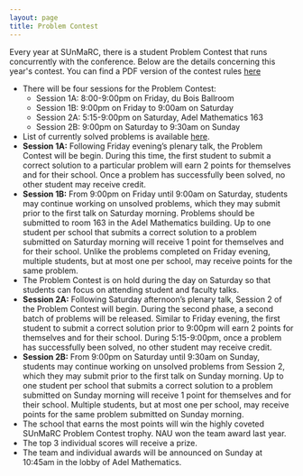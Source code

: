 ```yaml
---
layout: page
title: Problem Contest
---
```


Every year at SUnMaRC, there is a student Problem Contest that runs concurrently with the conference. Below are the details concerning this year's contest. You can find a PDF version of the contest rules [here](https://naumathstat.github.io/sunmarc2017/contest.pdf)

- There will be four sessions for the Problem Contest:
    - Session 1A: 8:00-9:00pm on Friday, du Bois Ballroom
    - Session 1B: 9:00pm on Friday to 9:00am on Saturday
    - Session 2A: 5:15-9:00pm on Saturday, Adel Mathematics 163
    - Session 2B: 9:00pm on Saturday to 9:30am on Sunday
- List of currently solved problems is available [here](http://goo.gl/gZmeRM).
- **Session 1A:** Following Friday evening’s plenary talk, the Problem Contest will be begin. During this time, the first student to submit a correct solution to a particular problem will earn 2 points for themselves and for their school. Once a problem has successfully been solved, no other student may receive credit.
- **Session 1B:** From 9:00pm on Friday until 9:00am on Saturday, students may continue working on unsolved problems, which they may submit prior to the first talk on Saturday morning. Problems should be submitted to room 163 in the Adel Mathematics building. Up to one student per school that submits a correct solution to a problem submitted on Saturday morning will receive 1 point for themselves and for their school. Unlike the problems completed on Friday evening, multiple students, but at most one per school, may receive points for the same problem.
- The Problem Contest is on hold during the day on Saturday so that students can focus on attending student and faculty talks.
- **Session 2A:** Following Saturday afternoon’s plenary talk, Session 2 of the Problem Contest will begin. During the second phase, a second batch of problems will be released. Similar to Friday evening, the first student to submit a correct solution prior to 9:00pm will earn 2 points for themselves and for their school. During 5:15-9:00pm, once a problem has successfully been solved, no other student may receive credit.
- **Session 2B:** From 9:00pm on Saturday until 9:30am on Sunday, students may continue working on unsolved problems from Session 2, which they may submit prior to the first talk on Sunday morning. Up to one student per school that submits a correct solution to a problem submitted on Sunday morning will receive 1 point for themselves and for their school. Multiple students, but at most one per school, may receive points for the same problem submitted on Sunday morning.
- The school that earns the most points will win the highly coveted SUnMaRC Problem Contest trophy. NAU won the team award last year.
- The top 3 individual scores will receive a prize.
- The team and individual awards will be announced on Sunday at 10:45am in the lobby of Adel Mathematics.

